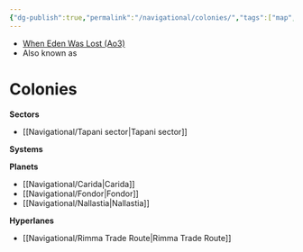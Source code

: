 ```yaml
---
{"dg-publish":true,"permalink":"/navigational/colonies/","tags":["map","region","unfinished"]}
---
```


- [When Eden Was Lost (Ao3)](https://archiveofourown.org/works/19334440/chapters/45992584)
- Also known as
# Colonies


**Sectors**
- [[Navigational/Tapani sector\|Tapani sector]]

**Systems**

**Planets**
- [[Navigational/Carida\|Carida]]
- [[Navigational/Fondor\|Fondor]]
- [[Navigational/Nallastia\|Nallastia]]

**Hyperlanes**
- [[Navigational/Rimma Trade Route\|Rimma Trade Route]]
